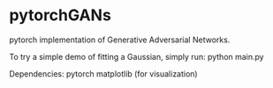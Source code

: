 # pytorchGANs
pytorch implementation of Generative Adversarial Networks.

To try a simple demo of fitting a Gaussian, simply run:
python main.py

Dependencies:
pytorch
matplotlib (for visualization)
